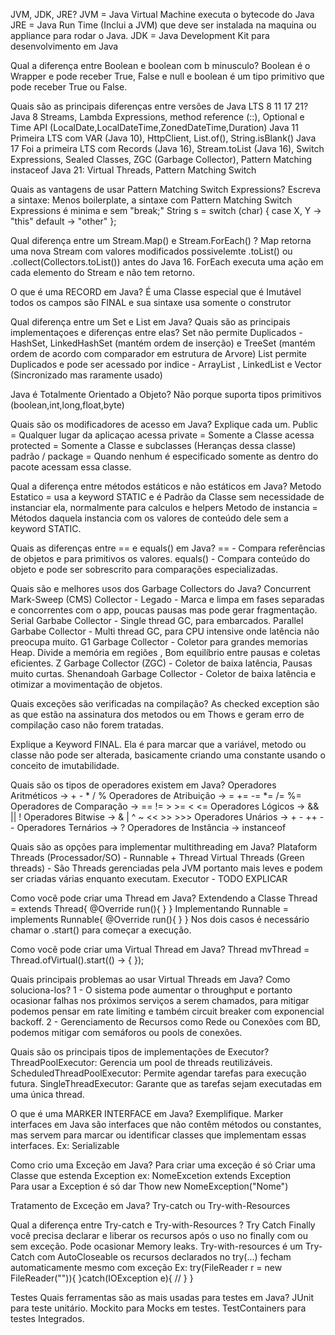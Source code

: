 JVM, JDK, JRE?
JVM = Java Virtual Machine executa o bytecode do Java
JRE = Java Run Time (Inclui a JVM) que deve ser instalada na maquina ou appliance para rodar o Java.
JDK = Java Development Kit para desenvolvimento em Java

Qual a diferença entre Boolean e boolean com b minusculo?
Boolean é o Wrapper e pode receber True, False e null e boolean é um tipo primitivo que pode receber True ou False. 

Quais são as principais diferenças entre versões de Java LTS 8 11 17 21?
Java 8 Streams, Lambda Expressions, method reference (::), Optional e Time API (LocalDate,LocalDateTime,ZonedDateTime,Duration)
Java 11 Primeira LTS com VAR (Java 10), HttpClient, List.of(), String.isBlank()
Java 17 Foi a primeira LTS com Records (Java 16), Stream.toList (Java 16), Switch Expressions, Sealed Classes, ZGC (Garbage Collector), Pattern Matching instaceof
Java 21: Virtual Threads, Pattern Matching Switch

Quais as vantagens de usar Pattern Matching Switch Expressions? Escreva a sintaxe:
Menos boilerplate, a sintaxe com Pattern Matching Switch Expressions é minima e sem "break;"
String s = switch (char) { 
case X, Y -> "this"
default -> "other"
};

Qual diferença entre um Stream.Map() e Stream.ForEach() ?
Map retorna uma nova Stream com valores modificados possivelemte .toList() ou .collect(Collectors.toList()) antes do Java 16.
ForEach executa uma ação em cada elemento do Stream e não tem retorno.

O que é uma RECORD em Java?
É uma Classe especial que é Imutável todos os campos são FINAL e sua sintaxe usa somente o construtor

Qual diferença entre um Set e List em Java? Quais são as principais implementaçoes e diferenças entre elas?
Set não permite Duplicados - HashSet, LinkedHashSet (mantém ordem de inserção) e TreeSet (mantém ordem de acordo com comparador em estrutura de Arvore)
List permite Duplicados e pode ser acessado por indice - ArrayList , LinkedList  e Vector (Sincronizado mas raramente usado)

Java é Totalmente Orientado a Objeto?
Não porque suporta tipos primitivos (boolean,int,long,float,byte)

Quais são os modificadores de acesso em Java? Explique cada um.
Public = Qualquer lugar da aplicaçao acessa
private = Somente a Classe acessa
protected = Somente a Classe e subclasses (Heranças dessa classe)
padrão / package = Quando nenhum é especificado somente as dentro do pacote acessam essa classe.

Qual a diferença entre métodos estáticos e não estáticos em Java?
Metodo Estatico = usa a keyword STATIC e é Padrão da Classe sem necessidade de instanciar ela, normalmente para calculos e helpers
Metodo de instancia = Métodos daquela instancia com os valores de conteúdo dele sem a keyword STATIC.


Quais as diferenças entre == e equals() em Java?
== - Compara referências de objetos e para primitivos os valores.
equals() - Compara conteúdo do objeto e pode ser sobrescrito para comparações especializadas. 

Quais são e melhores usos dos Garbage Collectors do Java?
Concurrent Mark-Sweep (CMS) Collector - Legado - Marca e limpa em fases separadas e concorrentes com o app, poucas pausas mas pode gerar fragmentação.
Serial Garbabe Collector - Single thread GC, para embarcados.
Parallel Garbabe Collector - Multi thread GC, para CPU intensive onde latência não preocupa muito.
G1 Garbage Collector - Coletor para grandes memorias Heap. Divide a memória em regiões , Bom equilíbrio entre pausas e coletas eficientes.
Z Garbage Collector (ZGC) - Coletor de baixa latência, Pausas muito curtas.
Shenandoah Garbage Collector - Coletor de baixa latência e otimizar a movimentação de objetos.

Quais exceções são verificadas na compilação?
As checked exception são as  que estão na assinatura dos metodos ou em Thows e geram erro de compilação caso não forem tratadas.

Explique a Keyword FINAL.
Ela é para marcar que a variável, metodo ou classe não pode ser alterada, basicamente criando uma constante usando o conceito de imutabilidade.

Quais são os tipos de operadores existem em Java?
Operadores Aritméticos -> + - * / %
Operadores de Atribuição -> = += -= *= /= %=
Operadores de Comparação -> == != > >= < <=
Operadores Lógicos -> && || !
Operadores Bitwise -> & | ^ ~ << >> >>>
Operadores Unários -> + - ++ --
Operadores Ternários -> ?
Operadores de Instância -> instanceof

Quais são as opções para implementar multithreading em Java?
Plataform Threads (Processador/SO) - Runnable + Thread
Virtual Threads (Green threads) - São Threads gerenciadas pela JVM portanto mais leves e podem ser criadas várias enquanto executam.
Executor - TODO EXPLICAR

Como você pode criar uma Thread em Java?
Extendendo a Classe Thread = extends Thread{ @Override run(){ } }
Implementando Runnable = implements Runnable{ @Override run(){ } }
Nos dois casos é necessário chamar o .start() para começar a execução.

Como você pode criar uma Virtual Thread em Java?
Thread mvThread = Thread.ofVirtual().start(() -> { });

Quais principais problemas ao usar Virtual Threads em Java? Como soluciona-los?
1 - O sistema pode aumentar o throughput e portanto ocasionar falhas nos próximos serviços a serem chamados, para mitigar podemos pensar em rate limiting e também circuit breaker com exponencial backoff.
2 - Gerenciamento de Recursos como Rede ou Conexões com BD, podemos mitigar com semáforos ou pools de conexões. 

Quais são os principais tipos de implementações de Executor?
ThreadPoolExecutor: Gerencia um pool de threads reutilizáveis.
ScheduledThreadPoolExecutor: Permite agendar tarefas para execução futura.
SingleThreadExecutor: Garante que as tarefas sejam executadas em uma única thread.

O que é uma MARKER INTERFACE em Java? Exemplifique.
Marker interfaces em Java são interfaces que não contêm métodos ou constantes, mas servem para marcar ou identificar classes que implementam essas interfaces. Ex: Serializable

Como crio uma Exceção em Java?
Para criar uma exceção é só Criar uma Classe que estenda Exception ex: NomeExcetion extends Exception  
Para usar a Exception é só dar Thow new NomeException("Nome")

Tratamento de Exceção em Java?
Try-catch ou Try-with-Resources

Qual a diferença entre Try-catch e Try-with-Resources ?
Try Catch Finally você precisa declarar e liberar os recursos após o uso no finally com ou sem exceção. Pode ocasionar Memory leaks.
Try-with-resources é um Try-Catch com AutoCloseable os recursos declarados no try(...) fecham automaticamente mesmo com exceção Ex: 
try(FileReader r = new FileReader("")){ 
}catch(IOException e){ // }
}

Testes
Quais ferramentas são as mais usadas para testes em Java?
JUnit para teste unitário.
Mockito para Mocks em testes.
TestContainers para testes Integrados.

